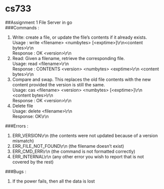 # cs733
##Assignment 1
File Server in go <br>
###Commands :
1. Write: create a file, or update the file’s contents if it already exists.<br>
Usage : 
write \<filename\> \<numbytes\> [\<exptime\>]\r\n\<content bytes\>\r\n<br>
Response :
OK \<version\>\r\n
2. Read: Given a filename, retrieve the corresponding file.<br>
Usage: read \<filename\>\r\n<br>
Response :
CONTENTS \<version\> \<numbytes\> \<exptime\>\r\n
\<content bytes\>\r\n
3. Compare and swap. This replaces the old file contents with the new content
provided the version is still the same.<br>
Usage: 
cas \<filename\> \<version\> \<numbytes\> [\<exptime\>]\r\n
\<content bytes\>\r\n<br>
Response :
OK \<version\>\r\n
4. Delete file<br>
Usage: delete \<filename\>\r\n<br>
Response: 
OK\r\n

###Errors :
1. ERR_VERSION\r\n (the contents were not updated because of a version
mismatch)
2. ERR_FILE_NOT_FOUND\r\n (the filename doesn’t exist)
3. ERR_CMD_ERR\r\n (the command is not formatted correctly)
4. ERR_INTERNAL\r\n (any other error you wish to report that is not covered by the
rest)

###Bugs :
1. If the power fails, then all the data is lost

